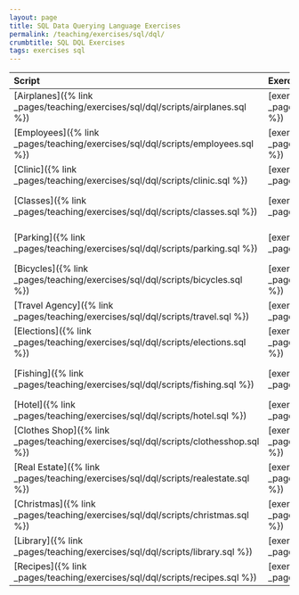 ```yaml
---
layout: page
title: SQL Data Querying Language Exercises
permalink: /teaching/exercises/sql/dql/
crumbtitle: SQL DQL Exercises
tags: exercises sql
---
```


<!-- | **Script**                                                   | **Exercises**                                       |
| :----------------------------------------------------------- | :-------------------------------------------------- |
| [Airplanes]({% link _pages/teaching/exercises/sql/dql/scripts/airplanes.sql %}) | [exercises]({% link _pages/teaching/exercises/sql/dql/airplanes.md %}) |
| [Employees]({% link _pages/teaching/exercises/sql/dql/scripts/employees.sql %}) | [exercises]({% link _pages/teaching/exercises/sql/dql/employees.md %}) |
| [Clinic]({% link _pages/teaching/exercises/sql/dql/scripts/clinic.sql %})     | [exercises]({% link _pages/teaching/exercises/sql/dql/clinic.md %})    |
| [Classes]({% link _pages/teaching/exercises/sql/dql/scripts/classes.sql %})   | [exercises]({% link _pages/teaching/exercises/sql/dql/classes.md %})   |
| [Parking]({% link _pages/teaching/exercises/sql/dql/scripts/parking.sql %})   | [exercises]({% link _pages/teaching/exercises/sql/dql/parking.md %})   |
| [Bicycles]({% link _pages/teaching/exercises/sql/dql/scripts/bicycles.sql %}) | [exercises]({% link _pages/teaching/exercises/sql/dql/bicycles.md %})  |
| [Travel Agency]({% link _pages/teaching/exercises/sql/dql/scripts/travel.sql %}) | [exercises]({% link _pages/teaching/exercises/sql/dql/travel.md %})    |
| [Elections]({% link _pages/teaching/exercises/sql/dql/scripts/elections.sql %}) | [exercises]({% link _pages/teaching/exercises/sql/dql/elections.md %}) |
| [Fishing]({% link _pages/teaching/exercises/sql/dql/scripts/fishing.sql %})   | [exercises]({% link _pages/teaching/exercises/sql/dql/fishing.md %})   | -->


| **Script**                                                       | **Exercises**                                                    | **Solutions**                                                    |
| :----------------------------------------------------------- | :----------------------------------------------------------- | :----------------------------------------------------------- |
| [Airplanes]({% link _pages/teaching/exercises/sql/dql/scripts/airplanes.sql %}) | [exercises]({% link _pages/teaching/exercises/sql/dql/airplanes.md %})          | [solutions]({% link _pages/teaching/solutions/sql/dql/airplanes.md %})          |
| [Employees]({% link _pages/teaching/exercises/sql/dql/scripts/employees.sql %}) | [exercises]({% link _pages/teaching/exercises/sql/dql/employees.md %})          | [solutions]({% link _pages/teaching/solutions/sql/dql/employees.md %})          |
| [Clinic]({% link _pages/teaching/exercises/sql/dql/scripts/clinic.sql %}) | [exercises]({% link _pages/teaching/exercises/sql/dql/clinic.md %}) | [solutions]({% link _pages/teaching/solutions/sql/dql/clinic.md %}) |
| [Classes]({% link _pages/teaching/exercises/sql/dql/scripts/classes.sql %}) | [exercises]({% link _pages/teaching/exercises/sql/dql/classes.md %}) | [solutions]({% link _pages/teaching/solutions/sql/dql/classes.md %}) |
| [Parking]({% link _pages/teaching/exercises/sql/dql/scripts/parking.sql %}) | [exercises]({% link _pages/teaching/exercises/sql/dql/parking.md %}) | [solutions]({% link _pages/teaching/solutions/sql/dql/parking.md %}) |
| [Bicycles]({% link _pages/teaching/exercises/sql/dql/scripts/bicycles.sql %}) | [exercises]({% link _pages/teaching/exercises/sql/dql/bicycles.md %}) | [solutions]({% link _pages/teaching/solutions/sql/dql/bicycles.md %}) |
| [Travel Agency]({% link _pages/teaching/exercises/sql/dql/scripts/travel.sql %}) | [exercises]({% link _pages/teaching/exercises/sql/dql/travel.md %}) | [solutions]({% link _pages/teaching/solutions/sql/dql/travel.md %}) |
| [Elections]({% link _pages/teaching/exercises/sql/dql/scripts/elections.sql %}) | [exercises]({% link _pages/teaching/exercises/sql/dql/elections.md %}) | [solutions]({% link _pages/teaching/solutions/sql/dql/elections.md %}) |
| [Fishing]({% link _pages/teaching/exercises/sql/dql/scripts/fishing.sql %}) | [exercises]({% link _pages/teaching/exercises/sql/dql/fishing.md %}) | [solutions]({% link _pages/teaching/solutions/sql/dql/fishing.md %}) |
| [Hotel]({% link _pages/teaching/exercises/sql/dql/scripts/hotel.sql %}) | [exercises]({% link _pages/teaching/exercises/sql/dql/hotel.md %}) | solutions                                                    |
| [Clothes Shop]({% link _pages/teaching/exercises/sql/dql/scripts/clothesshop.sql %}) | [exercises]({% link _pages/teaching/exercises/sql/dql/clothesshop.md %}) | solutions                                                    |
| [Real Estate]({% link _pages/teaching/exercises/sql/dql/scripts/realestate.sql %}) | [exercises]({% link _pages/teaching/exercises/sql/dql/realestate.md %}) | solutions                                                    |
| [Christmas]({% link _pages/teaching/exercises/sql/dql/scripts/christmas.sql %}) | [exercises]({% link _pages/teaching/exercises/sql/dql/christmas.md %}) | solutions                                                    |
| [Library]({% link _pages/teaching/exercises/sql/dql/scripts/library.sql %}) | [exercises]({% link _pages/teaching/exercises/sql/dql/library.md %}) | solutions                                                    |
| [Recipes]({% link _pages/teaching/exercises/sql/dql/scripts/recipes.sql %}) | [exercises]({% link _pages/teaching/exercises/sql/dql/recipes.md %}) | solutions                                                    |

